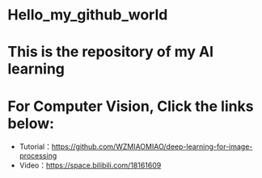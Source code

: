 # Hello_my_github_world
  # This is the repository of my AI learning
  # For Computer Vision, Click the links below:
  - Tutorial：https://github.com/WZMIAOMIAO/deep-learning-for-image-processing
  - Video：https://space.bilibili.com/18161609
